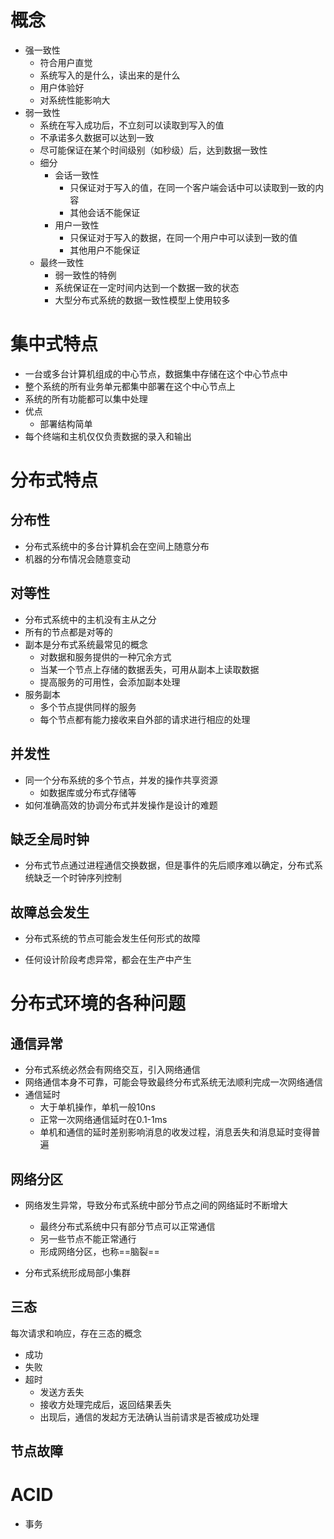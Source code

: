 # 概念

- 强一致性
  - 符合用户直觉
  - 系统写入的是什么，读出来的是什么
  - 用户体验好
  - 对系统性能影响大
- 弱一致性
  - 系统在写入成功后，不立刻可以读取到写入的值
  - 不承诺多久数据可以达到一致
  - 尽可能保证在某个时间级别（如秒级）后，达到数据一致性
  - 细分
    - 会话一致性
      - 只保证对于写入的值，在同一个客户端会话中可以读取到一致的内容
      - 其他会话不能保证
    - 用户一致性
      - 只保证对于写入的数据，在同一个用户中可以读到一致的值
      - 其他用户不能保证
  - 最终一致性
    - 弱一致性的特例
    - 系统保证在一定时间内达到一个数据一致的状态
    - 大型分布式系统的数据一致性模型上使用较多



# 集中式特点

- 一台或多台计算机组成的中心节点，数据集中存储在这个中心节点中
- 整个系统的所有业务单元都集中部署在这个中心节点上
- 系统的所有功能都可以集中处理
- 优点
  - 部署结构简单
- 每个终端和主机仅仅负责数据的录入和输出



# 分布式特点



## 分布性

- 分布式系统中的多台计算机会在空间上随意分布
- 机器的分布情况会随意变动



## 对等性

- 分布式系统中的主机没有主从之分
- 所有的节点都是对等的
- 副本是分布式系统最常见的概念
  - 对数据和服务提供的一种冗余方式
  - 当某一个节点上存储的数据丢失，可用从副本上读取数据
  - 提高服务的可用性，会添加副本处理
- 服务副本
  - 多个节点提供同样的服务
  - 每个节点都有能力接收来自外部的请求进行相应的处理



## 并发性

- 同一个分布系统的多个节点，并发的操作共享资源
  - 如数据库或分布式存储等
- 如何准确高效的协调分布式并发操作是设计的难题



## 缺乏全局时钟

- 分布式节点通过进程通信交换数据，但是事件的先后顺序难以确定，分布式系统缺乏一个时钟序列控制



## 故障总会发生

- 分布式系统的节点可能会发生任何形式的故障

- 任何设计阶段考虑异常，都会在生产中产生



# 分布式环境的各种问题



## 通信异常

- 分布式系统必然会有网络交互，引入网络通信
- 网络通信本身不可靠，可能会导致最终分布式系统无法顺利完成一次网络通信
- 通信延时
  - 大于单机操作，单机一般10ns
  - 正常一次网络通信延时在0.1-1ms
  - 单机和通信的延时差别影响消息的收发过程，消息丢失和消息延时变得普遍



## 网络分区

- 网络发生异常，导致分布式系统中部分节点之间的网络延时不断增大
  - 最终分布式系统中只有部分节点可以正常通信
  - 另一些节点不能正常通行
  - 形成网络分区，也称==脑裂==

- 分布式系统形成局部小集群



## 三态

每次请求和响应，存在三态的概念

- 成功
- 失败
- 超时
  - 发送方丢失
  - 接收方处理完成后，返回结果丢失
  - 出现后，通信的发起方无法确认当前请求是否被成功处理



## 节点故障



# ACID

- 事务